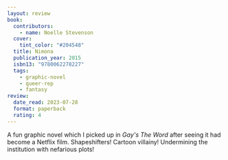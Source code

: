 ```yaml
---
layout: review
book:
  contributors:
    - name: Noelle Stevenson
  cover:
    tint_color: "#204548"
  title: Nimona
  publication_year: 2015
  isbn13: "9780062278227"
  tags:
    - graphic-novel
    - queer-rep
    - fantasy
review:
  date_read: 2023-07-28
  format: paperback
  rating: 4
---
```


A fun graphic novel which I picked up in _Gay's The Word_ after seeing it had become a Netflix film.
Shapeshifters!
Cartoon villainy!
Undermining the institution with nefarious plots!
